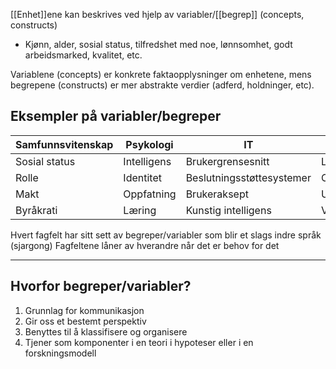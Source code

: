 [[Enhet]]ene kan beskrives ved hjelp av variabler/[[begrep]] (concepts, constructs)
- Kjønn, alder, sosial status, tilfredshet med noe, lønnsomhet, godt arbeidsmarked, kvalitet, etc.

Variablene (concepts) er konkrete faktaopplysninger om enhetene, mens begrepene (constructs) er mer abstrakte verdier (adferd, holdninger, etc).

## Eksempler på variabler/begreper
| Samfunnsvitenskap | Psykologi   | IT                        | Økonomi           |
| ----------------- | ----------- | ------------------------- | ----------------- |
| Sosial status     | Intelligens | Brukergrensesnitt         | Likviditet        |
| Rolle             | Identitet   | Beslutningsstøttesystemer | Overskudd         |
| Makt              | Oppfatning  | Brukeraksept              | Utrangeringsverdi |
| Byråkrati         | Læring      | Kunstig intelligens       | Vinningsoptimum   |
Hvert fagfelt har sitt sett av begreper/variabler som blir et slags indre språk (sjargong)
Fagfeltene låner av hverandre når det er behov for det


--- 

## Hvorfor begreper/variabler?
1. Grunnlag for kommunikasjon
2. Gir oss et bestemt perspektiv
3. Benyttes til å klassifisere og organisere
4. Tjener som komponenter i en teori i hypoteser eller i en forskningsmodell